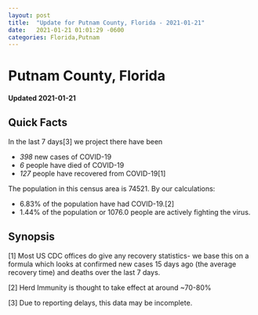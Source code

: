 ```yaml
---
layout: post
title:  "Update for Putnam County, Florida - 2021-01-21"
date:   2021-01-21 01:01:29 -0600
categories: Florida,Putnam
---
```


# Putnam County, Florida
#### Updated 2021-01-21

## Quick Facts

In the last 7 days[3] we project there have been
- *398* new cases of COVID-19
- *6* people have died of COVID-19
- *127* people have recovered from COVID-19[1]

The population in this census area is 74521. By our calculations:
- 6.83% of the population have had COVID-19.[2]
- 1.44% of the population or 1076.0 people are actively fighting the virus.

## Synopsis




[1] Most US CDC offices do give any recovery statistics- we base this on a formula which looks at confirmed new cases
15 days ago (the average recovery time) and deaths over the last 7 days.

[2] Herd Immunity is thought to take effect at around ~70-80%

[3] Due to reporting delays, this data may be incomplete.
 
    